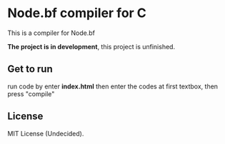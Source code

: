 # Node.bf compiler for C

This is a compiler for Node.bf

**The project is in development**, this project is unfinished.

## Get to run
run code by enter **index.html** then enter the codes at first textbox, then press "compile"

## License
MIT License (Undecided).
